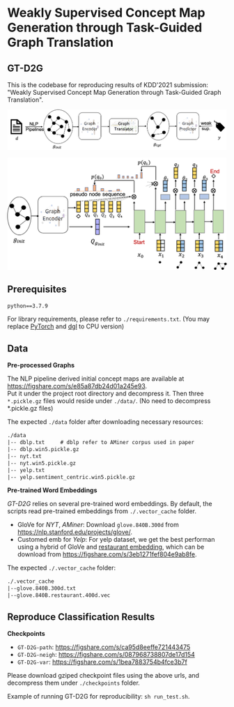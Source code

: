 # Weakly Supervised Concept Map Generation through Task-Guided Graph Translation

## GT-D2G

This is the codebase for reproducing results of KDD'2021 submission: "Weakly Supervised Concept Map Generation through Task-Guided Graph Translation".

![Proposed Framework](imgs/GT-D2G_framework.png)

![Graph Translator](imgs/Graph_Translator.png)

## Prerequisites

```
python==3.7.9
```

For library requirements, please refer to `./requirements.txt`. (You may replace [PyTorch](https://pytorch.org/) and [dgl](https://www.dgl.ai/pages/start.html) to CPU version)

## Data

**Pre-processed Graphs**

The NLP pipeline derived initial concept maps are available at https://figshare.com/s/e85a87db24d01a245e93.    
Put it under the project root directory and decompress it. Then three `*.pickle.gz` files would reside under `./data/`. (No need to decompress *.pickle.gz files)

The expected `./data` folder after downloading necessary resources:
```
./data
|-- dblp.txt     # dblp refer to AMiner corpus used in paper
|-- dblp.win5.pickle.gz
|-- nyt.txt
|-- nyt.win5.pickle.gz
|-- yelp.txt
|-- yelp.sentiment_centric.win5.pickle.gz
```


**Pre-trained Word Embeddings**

*GT-D2G* relies on several pre-trained word embeddings. By default, the scripts read pre-trained embeddings from `./.vector_cache` folder.  
- GloVe for *NYT*, *AMiner*: Download `glove.840B.300d` from https://nlp.stanford.edu/projects/glove/.
- Customed emb for *Yelp*: For yelp dataset, we get the best performan using a hybrid of GloVe and [restaurant embedding](https://howardhsu.github.io/dataset/), which can be download from https://figshare.com/s/3eb1271fef804e9ab8fe.

The expected `./.vector_cache` folder:
```
./.vector_cache
|--glove.840B.300d.txt
|--glove.840B.restaurant.400d.vec
```

## Reproduce Classification Results

**Checkpoints**

- `GT-D2G-path`:  https://figshare.com/s/ca95d8eeffe721443475
- `GT-D2G-neigh`: https://figshare.com/s/087968738807de17d154
- `GT-D2G-var`:   https://figshare.com/s/1bea7883754b4fce3b7f

Please download gziped checkpoint files using the above urls, and decompress them under `./checkpoints` folder.

Example of running GT-D2G for reproducibility: `sh run_test.sh`.
